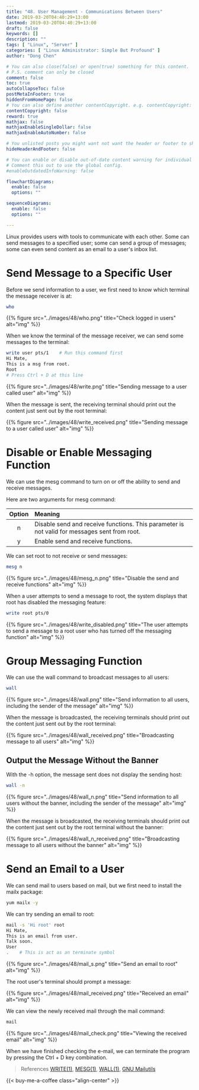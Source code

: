 ```yaml
---
title: "48. User Management - Communications Between Users"
date: 2019-03-20T04:40:29+13:00
lastmod: 2019-03-20T04:40:29+13:00
draft: false
keywords: []
description: ""
tags: [ "Linux", "Server" ]
categories: [ "Linux Administrator: Simple But Profound" ]
author: "Dong Chen"

# You can also close(false) or open(true) something for this content.
# P.S. comment can only be closed
comment: false
toc: true
autoCollapseToc: false
postMetaInFooter: true
hiddenFromHomePage: false
# You can also define another contentCopyright. e.g. contentCopyright: "This is another copyright."
contentCopyright: false
reward: true
mathjax: false
mathjaxEnableSingleDollar: false
mathjaxEnableAutoNumber: false

# You unlisted posts you might want not want the header or footer to show
hideHeaderAndFooter: false

# You can enable or disable out-of-date content warning for individual post.
# Comment this out to use the global config.
#enableOutdatedInfoWarning: false

flowchartDiagrams:
  enable: false
  options: ""

sequenceDiagrams: 
  enable: false
  options: ""

---
```


Linux provides users with tools to communicate with each other. Some can send messages to a specified user; some can send a group of messages; some can even send content as an email to a user's inbox list.

<!--more-->

# Send Message to a Specific User

Before we send information to a user, we first need to know which terminal the message receiver is at:

```bash
who
```

{{% figure src="../images/48/who.png" title="Check logged in users" alt="img" %}}

When we know the terminal of the message receiver, we can send some messages to the terminal:

```bash
write user pts/1    # Run this command first
Hi Mate,
This is a msg from root.
Root
# Press Ctrl + D at this line
```

{{% figure src="../images/48/write.png" title="Sending message to a user called user" alt="img" %}}

When the message is sent, the receiving terminal should print out the content just sent out by the root terminal:

{{% figure src="../images/48/write_received.png" title="Sending message to a user called user" alt="img" %}}

# Disable or Enable Messaging Function

We can use the mesg command to turn on or off the ability to send and receive messages.

Here are two arguments for mesg command:

| Option | Meaning |
|:---------------:|:---------------|
| n | Disable send and receive functions. This parameter is not valid for messages sent from root. |
| y | Enable send and receive functions. |

We can set root to not receive or send messages:

```bash
mesg n
```

{{% figure src="../images/48/mesg_n.png" title="Disable the send and receive functions" alt="img" %}}

When a user attempts to send a message to root, the system displays that root has disabled the messaging feature:

```bash
write root pts/0
```

{{% figure src="../images/48/write_disabled.png" title="The user attempts to send a message to a root user who has turned off the messaging function" alt="img" %}}

# Group Messaging Function

We can use the wall command to broadcast messages to all users:

```bash
wall
```

{{% figure src="../images/48/wall.png" title="Send information to all users, including the sender of the message" alt="img" %}}

When the message is broadcasted, the receiving terminals should print out the content just sent out by the root terminal:

{{% figure src="../images/48/wall_received.png" title="Broadcasting message to all users" alt="img" %}}

## Output the Message Without the Banner

With the -h option, the message sent does not display the sending host:

```bash
wall -n
```

{{% figure src="../images/48/wall_n.png" title="Send information to all users without the banner, including the sender of the message" alt="img" %}}

When the message is broadcasted, the receiving terminals should print out the content just sent out by the root terminal without the banner:

{{% figure src="../images/48/wall_n_received.png" title="Broadcasting message to all users without the banner" alt="img" %}}

# Send an Email to a User

We can send mail to users based on mail, but we first need to install the mailx package:

```bash
yum mailx -y
```

We can try sending an email to root:

```bash
mail -s 'Hi root' root
Hi Mate,
This is an email from user.
Talk soon.
User
.    # This is act as an terminate symbol
```

{{% figure src="../images/48/mail_s.png" title="Send an email to root" alt="img" %}}

The root user's terminal should prompt a message:

{{% figure src="../images/48/mail_received.png" title="Received an email" alt="img" %}}

We can view the newly received mail through the mail command:

```bash
mail
```

{{% figure src="../images/48/mail_check.png" title="Viewing the received email" alt="img" %}}

When we have finished checking the e-mail, we can terminate the program by pressing the Ctrl + D key combination.

> References
> [WRITE(1)](http://man7.org/linux/man-pages/man1/write.1.html),
> [MESG(1)](http://man7.org/linux/man-pages/man1/mesg.1.html),
> [WALL(1)](http://man7.org/linux/man-pages/man1/wall.1.html),
> [GNU Mailutils](http://mailutils.org/manual/html_chapter/index.html)

<!-- Buy Me a Coffee Button -->
{{< buy-me-a-coffee class="align-center" >}}
